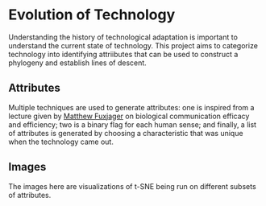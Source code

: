 # Evolution of Technology

Understanding the history of technological adaptation is important to understand the current state of technology. This project aims to categorize technology into identifying attriibutes that can be used to construct a phylogeny and establish lines of descent.

## Attributes

Multiple techniques are used to generate attributes: one is inspired from a lecture given by [Matthew Fuxjager](https://vivo.brown.edu/display/mfuxjage) on biological communication efficacy and efficiency; two is a binary flag for each human sense; and finally, a list of attributes is generated by choosing a characteristic that was unique when the technology came out.

## Images

The images here are visualizations of t-SNE being run on different subsets of attributes.
